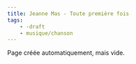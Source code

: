 ```yaml
---
title: Jeanne Mas - Toute première fois
tags:
    - -draft
    - musique/chanson
---
```


Page créée automatiquement, mais vide.
